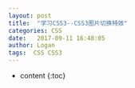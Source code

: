 ```yaml
---
layout: post
title:  "学习CSS3--CSS3图片切换特效"
categories: CSS
date:   2017-09-11 16:48:05
author: Logan
tags:  CSS CSS3
---
```


* content
{:toc}


